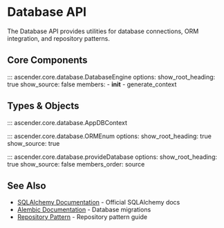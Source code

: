 # Database API

The Database API provides utilities for database connections, ORM integration, and repository patterns.

## Core Components

::: ascender.core.database.DatabaseEngine
    options:
      show_root_heading: true
      show_source: false
      members:
        - __init__
        - generate_context


## Types & Objects

::: ascender.core.database.AppDBContext

::: ascender.core.database.ORMEnum
    options:
      show_root_heading: true
      show_source: true


::: ascender.core.database.provideDatabase
    options:
      show_root_heading: true
      show_source: false
      members_order: source

## See Also

- [SQLAlchemy Documentation](https://docs.sqlalchemy.org/) - Official SQLAlchemy docs
- [Alembic Documentation](https://alembic.sqlalchemy.org/) - Database migrations
- [Repository Pattern](../database/repositories.md) - Repository pattern guide
